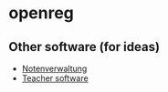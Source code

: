 # openreg

## Other software (for ideas)

  * [Notenverwaltung](http://www.freeware.de/download/notenverwaltung/) 
  * [Teacher software](http://www.freeware.de/lehrerprogramme/)
